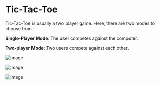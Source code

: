 # Tic-Tac-Toe

Tic-Tac-Toe is usually a two player game. Here, there are two modes to choose from :

**Single-Player Mode**: The user competes against the computer.

**Two-player Mode:** Two users compete against each other.

![image](https://user-images.githubusercontent.com/86147718/124365699-49a19300-dc67-11eb-974c-6782e25bef5f.png)

![image](https://user-images.githubusercontent.com/86147718/124365703-51f9ce00-dc67-11eb-93b4-6dba6702f41f.png)

![image](https://user-images.githubusercontent.com/86147718/124365712-57efaf00-dc67-11eb-8511-b4f0c7cbce70.png)

